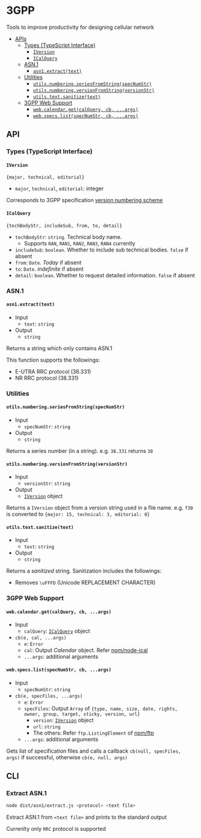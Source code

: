 # 3GPP

Tools to improve productivity for designing cellular network

- [APIs](#apis)
  - [Types (TypeScript Interface)](#types-typescript-interface)
    - [`IVersion`](#iversion)
    - [`ICalQuery`](#icalquery)
  - [ASN.1](#asn1)
    - [`asn1.extract(text)`](#asn1extracttext)
  - [Utilities](#utilities)
    - [`utils.numbering.seriesFromString(specNumStr)`](#utilsnumberingseriesfromstringspecnumstr)
    - [`utils.numbering.versionFromString(versionStr)`](#utilsnumberingversionfromstringversionstr)
    - [`utils.text.sanitize(text)`](#utilstextsanitizetext)
  - [3GPP Web Support](#3gpp-web-support)
    - [`web.calendar.get(calQuery, cb, ...args)`](#webcalendargetcalquery-cb-args)
    - [`web.specs.list(specNumStr, cb, ...args)`](#webspecslistspecnumstr-cb-args)

## API

### Types (TypeScript Interface)

#### `IVersion`

`{major, technical, editorial}`

- `major`, `technical`, `editorial`: integer

Corresponds to 3GPP specification [version numbering scheme]

[version numbering scheme]: http://www.3gpp.org/specifications/specification-numbering/81-version-numbering-scheme

#### `ICalQuery`

`{techBodyStr, includeSub, from, to, detail}`

- `techBodyStr`: `string`. Technical body name.
  - Supports `RAN`, `RAN1`, `RAN2`, `RAN3`, `RAN4` currently
- `includeSub`: `boolean`. Whether to include sub technical bodies. `false` if absent
- `from`: `Date`. *Today* if absent 
- `to`: `Date`. *indefinite* if absent
- `detail`: `boolean`. Whether to request detailed information. `false` if absent

### ASN.1

#### `asn1.extract(text)`

- Input
  - `text`: `string`
- Output
  - `string`

Returns a string which only contains ASN.1

This function supports the followings:

- E-UTRA RRC protocol (36.331)
- NR RRC protocol (38.331)

### Utilities

#### `utils.numbering.seriesFromString(specNumStr)`

- Input
  - `specNumStr`: `string`
- Output
  - `string`

Returns a series number (in a string). e.g. `38.331` returns `38`

#### `utils.numbering.versionFromString(versionStr)`

- Input
  - `versionStr`: `string`
- Output
  - [`IVersion`](#iversion) object

Returns a `IVersion` object from a version string used in a file name. e.g. `f30` is converted to `{major: 15, technical: 3, editorial: 0}`

#### `utils.text.sanitize(text)`

- Input
  - `text`: `string`
- Output
  - `string`

Returns a *sanitized* string. Sanitization includes the followings:

- Removes `\uFFFD` (Unicode REPLACEMENT CHARACTER)

### 3GPP Web Support

#### `web.calendar.get(calQuery, cb, ...args)`

- Input
  - `calQuery`: [`ICalQuery`](#icalquery) object
- `cb(e, cal, ...args)`
  - `e`: `Error`
  - `cal`: Output *Calendar* object. Refer [npm/node-ical]
  - `...args`: additional arguments

[npm/node-ical]: https://www.npmjs.com/package/node-ical

#### `web.specs.list(specNumStr, cb, ...args)`

- Input
  - `specNumStr`: `string`
- `cb(e, specFiles, ...args)`
  - `e`: `Error`
  - `specFiles`: Output `Array` of `{type, name, size, date, rights, owner, group, target, sticky, version, url}`
    - `version`: [`IVersion`](#iversion) object
    - `url`: `string`
    - The others: Refer `ftp.ListingElement` of [npm/ftp]
  - `...args`: additional arguments

[npm/ftp]: https://www.npmjs.com/package/ftp

Gets list of specification files and calls a callback `cb(null, specFiles, args)` if successful, otherwise `cb(e, null, args)`

## CLI

### Extract ASN.1

```sh
node dist/asn1/extract.js <protocol> <text file>
```

Extract ASN.1 from `<text file>` and prints to the standard output

Currenlty only `RRC` protocol is supported
